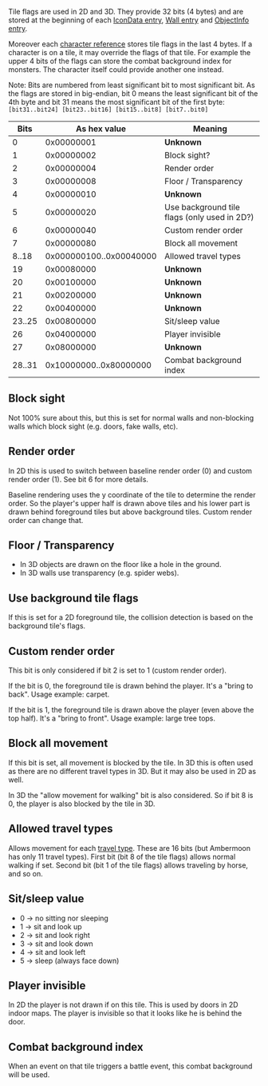 Tile flags are used in 2D and 3D. They provide 32 bits (4 bytes) and are stored at the beginning of each [IconData entry](../Maps2D.md), [Wall entry](../Labdata.md) and [ObjectInfo entry](../Labdata.md).

Moreover each [character reference](../Maps.md) stores tile flags in the last 4 bytes. If a character is on a tile, it may override the flags of that tile. For example the upper 4 bits of the flags can store the combat background index for monsters. The character itself could provide another one instead.

Note: Bits are numbered from least significant bit to most significant bit. As the flags are stored in big-endian, bit 0 means the least significant bit of the 4th byte and bit 31 means the most significant bit of the first byte:
`[bit31..bit24] [bit23..bit16] [bit15..bit8] [bit7..bit0]`

Bits | As hex value | Meaning
--- | --- | ---
0 | 0x00000001 | **Unknown**
1 | 0x00000002 | Block sight?
2 | 0x00000004 | Render order
3 | 0x00000008 | Floor / Transparency
4 | 0x00000010 | **Unknown**
5 | 0x00000020 | Use background tile flags (only used in 2D?)
6 | 0x00000040 | Custom render order
7 | 0x00000080 | Block all movement
8..18 | 0x000000100..0x00040000 | Allowed travel types
19 | 0x00080000 | **Unknown**
20 | 0x00100000 | **Unknown**
21 | 0x00200000 | **Unknown**
22 | 0x00400000 | **Unknown**
23..25| 0x00800000 | Sit/sleep value
26 | 0x04000000 | Player invisible
27 | 0x08000000 | **Unknown**
28..31 | 0x10000000..0x80000000 | Combat background index


## Block sight

Not 100% sure about this, but this is set for normal walls and non-blocking walls which block sight (e.g. doors, fake walls, etc).


## Render order

In 2D this is used to switch between baseline render order (0) and custom render order (1). See bit 6 for more details.

Baseline rendering uses the y coordinate of the tile to determine the render order. So the player's upper half is drawn above tiles and his lower part is drawn behind foreground tiles but above background tiles. Custom render order can change that.


## Floor / Transparency

- In 3D objects are drawn on the floor like a hole in the ground.
- In 3D walls use transparency (e.g. spider webs).


## Use background tile flags

If this is set for a 2D foreground tile, the collision detection is based on the background tile's flags.


## Custom render order

This bit is only considered if bit 2 is set to 1 (custom render order).

If the bit is 0, the foreground tile is drawn behind the player. It's a "bring to back". Usage example: carpet.

If the bit is 1, the foreground tile is drawn above the player (even above the top half). It's a "bring to front". Usage example: large tree tops.


## Block all movement

If this bit is set, all movement is blocked by the tile. In 3D this is often used as there are no different travel types in 3D. But it may also be used in 2D as well.

In 3D the "allow movement for walking" bit is also considered. So if bit 8 is 0, the player is also blocked by the tile in 3D.


## Allowed travel types

Allows movement for each [travel type](TravelType.md). These are 16 bits (but Ambermoon has only 11 travel types). First bit (bit 8 of the tile flags) allows normal walking if set. Second bit (bit 1 of the tile flags) allows traveling by horse, and so on.


## Sit/sleep value

  - 0 -> no sitting nor sleeping
  - 1 -> sit and look up
  - 2 -> sit and look right
  - 3 -> sit and look down
  - 4 -> sit and look left
  - 5 -> sleep (always face down)


## Player invisible

In 2D the player is not drawn if on this tile. This is used by doors in 2D indoor maps. The player is invisible so that it looks like he is behind the door.


## Combat background index

When an event on that tile triggers a battle event, this combat background will be used.

